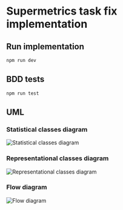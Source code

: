 # Supermetrics task fix implementation

## Run implementation
```bash
npm run dev
````

## BDD tests
```bash
npm run test
````

## UML
### Statistical classes diagram
![Statistical classes diagram](http://www.plantuml.com/plantuml/proxy?cache=no&src=https://raw.githubusercontent.com/4arturas/supermetrics-fix/master/plantuml/diagram1.puml)
### Representational classes diagram
![Representational classes diagram](http://www.plantuml.com/plantuml/proxy?cache=no&src=https://raw.githubusercontent.com/4arturas/supermetrics-fix/master/plantuml/diagram2.puml)
### Flow diagram
![Flow diagram](http://www.plantuml.com/plantuml/proxy?cache=no&src=https://raw.githubusercontent.com/4arturas/supermetrics-fix/master/plantuml/diagram3.puml)